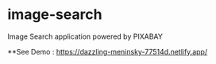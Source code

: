 # image-search
Image Search application powered by PIXABAY

**See Demo : https://dazzling-meninsky-77514d.netlify.app/

